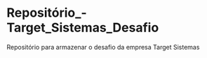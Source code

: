 # Repositório_-Target_Sistemas_Desafio
Repositório para armazenar o desafio da empresa  Target Sistemas
